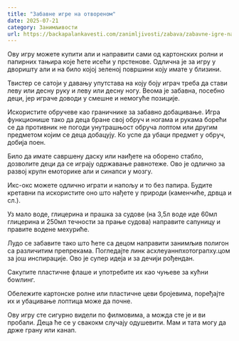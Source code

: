 ```yaml
---
title: "Забавне игре на отвореном"
date: 2025-07-21
category: Занимљивости
url: https://backapalankavesti.com/zanimljivosti/zabava/zabavne-igre-na-otvorenom/
---
```


Ову игру можете купити али и направити сами од картонских ролни и папирних тањира које ћете исећи у прстенове. Одлична је за игру у дворишту али и на било којој зеленој површини коју имате у близини.

Твистер се сатоји у давању упутстава на коју боју играч треба да стави леву или десну руку и леву или десну ногу. Веома је забавна, посебно деци, јер играче доводи у смешне и немогуће позиције.

Искористите обручеве као граничнике за забавно добацивање. Игра функционише тако да деца бране свој обруч и ногама и рукама борећи се да противник не погоди унутрашњост обруча лоптом или другим предметом којим се деца добацују. Ко успе да убаци предмет у обруч, добија поен.

Било да имате савршену даску или наиђете на оборено стабло, дозволите деци да се играју одржавање равнотеже. Ово је одлично за развој крупн емоторике али и синапси у мозгу.

Икс-окс можете одлично играти и напољу и то без папира. Будите кретавни па искористите оно што нађете у природи (каменчиће, дрвца и сл.).

Уз мало воде, глицерина и прашка за судове (на 3,5л воде иде 60мл глицерина и 250мл течности за прање судова) направите сапуницу и правите водене мехуриће.

Лудо се забавите тако што ћете са децом направити занимљив полигон са различитим препрекама. Погледајте линк асхлеyаннпхотограпхy.цом за још инспирације. Ово је супер идеја и за дечији рођендан.

Сакупите пластичне флаше и употребите их као чуњеве за кућни боwлинг.

Обележите картонске ролне или пластичне цеви бројевима, поређајте их и убацивање лоптица може да почне.

Ову игру сте сигурно видели по филмовима, а можда сте је и ви пробали. Деца ће се у свакокм случају одушевити. Мам и тата могу да држе грану или канап.
